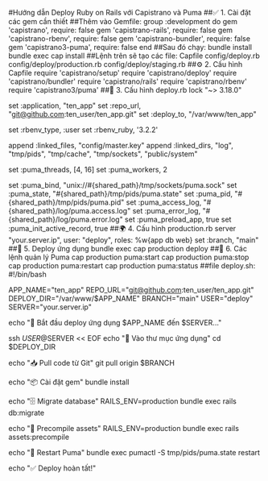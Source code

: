 #Hướng dẫn Deploy Ruby on Rails với Capistrano và Puma
##✅ 1. Cài đặt các gem cần thiết
##Thêm vào Gemfile:
group :development do
  gem 'capistrano', require: false
  gem 'capistrano-rails', require: false
  gem 'capistrano-rbenv', require: false
  gem 'capistrano-bundler', require: false
  gem 'capistrano3-puma', require: false
end
##Sau đó chạy:
bundle install
bundle exec cap install
##Lệnh trên sẽ tạo các file:
Capfile
config/deploy.rb
config/deploy/production.rb
config/deploy/staging.rb
##⚙️ 2. Cấu hình Capfile
require 'capistrano/setup'
require 'capistrano/deploy'
require 'capistrano/bundler'
require 'capistrano/rails'
require 'capistrano/rbenv'
require 'capistrano3/puma'
##📝 3. Cấu hình deploy.rb
lock "~> 3.18.0"

set :application, "ten_app"
set :repo_url, "git@github.com:ten_user/ten_app.git"
set :deploy_to, "/var/www/ten_app"

set :rbenv_type, :user
set :rbenv_ruby, '3.2.2'

append :linked_files, "config/master.key"
append :linked_dirs, "log", "tmp/pids", "tmp/cache", "tmp/sockets", "public/system"

set :puma_threads, [4, 16]
set :puma_workers, 2

set :puma_bind, "unix://#{shared_path}/tmp/sockets/puma.sock"
set :puma_state, "#{shared_path}/tmp/pids/puma.state"
set :puma_pid, "#{shared_path}/tmp/pids/puma.pid"
set :puma_access_log, "#{shared_path}/log/puma.access.log"
set :puma_error_log, "#{shared_path}/log/puma.error.log"
set :puma_preload_app, true
set :puma_init_active_record, true
##🌍 4. Cấu hình production.rb
server "your.server.ip", user: "deploy", roles: %w{app db web}
set :branch, "main"
##🚀 5. Deploy ứng dụng
bundle exec cap production deploy
##🔄 6. Các lệnh quản lý Puma
cap production puma:start
cap production puma:stop
cap production puma:restart
cap production puma:status
##file deploy.sh:
#!/bin/bash

APP_NAME="ten_app"
REPO_URL="git@github.com:ten_user/ten_app.git"
DEPLOY_DIR="/var/www/$APP_NAME"
BRANCH="main"
USER="deploy"
SERVER="your.server.ip"

echo "🔄 Bắt đầu deploy ứng dụng $APP_NAME đến $SERVER..."

ssh $USER@$SERVER << EOF
  echo "📁 Vào thư mục ứng dụng"
  cd $DEPLOY_DIR

  echo "📥 Pull code từ Git"
  git pull origin $BRANCH

  echo "📦 Cài đặt gem"
  bundle install

  echo "🗄️ Migrate database"
  RAILS_ENV=production bundle exec rails db:migrate

  echo "🎨 Precompile assets"
  RAILS_ENV=production bundle exec rails assets:precompile

  echo "🚀 Restart Puma"
  bundle exec pumactl -S tmp/pids/puma.state restart

  echo "✅ Deploy hoàn tất!"
